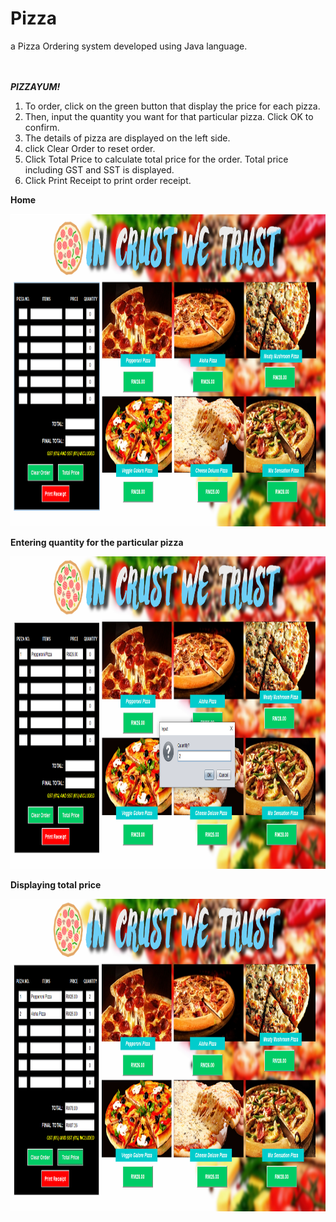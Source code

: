 # Pizza
a Pizza Ordering system developed using Java language.
<br>
<br>
<br>

_**PIZZAYUM!**_
1) To order, click on the green button that display the price for each pizza.
2) Then, input the quantity you want for that particular pizza. Click OK to confirm.
3) The details of pizza are displayed on the left side.
4) click Clear Order to reset order.
5) Click Total Price to calculate total price for the order. Total price including GST and SST is displayed.
6) Click Print Receipt to print order receipt.
<p>

**Home**
<p><img src="https://github.com/aisyahzck/Pizza/blob/master/img/home.PNG" width="950" height="500"/> 
<p>
<p>

**Entering quantity for the particular pizza**
<p><img src="https://github.com/aisyahzck/Pizza/blob/master/img/order.PNG" width="950" height="500"/> 
<p>
<p>

**Displaying total price**
<p><img src="https://github.com/aisyahzck/Pizza/blob/master/img/total.PNG" width="950" height="500"/>
<p>
